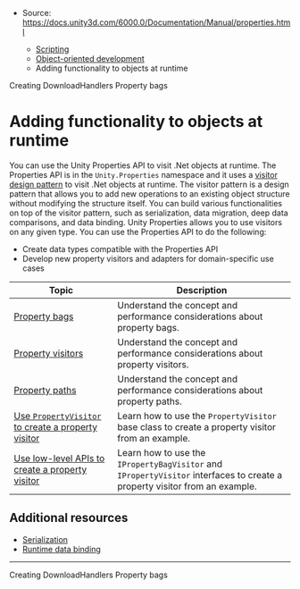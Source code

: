 * Source: https://docs.unity3d.com/6000.0/Documentation/Manual/properties.html

  * [Scripting](https://docs.unity3d.com/6000.0/Documentation/Manual/scripting.html)
  * [Object-oriented development](https://docs.unity3d.com/6000.0/Documentation/Manual/object-oriented-development.html)
  * Adding functionality to objects at runtime


[](https://docs.unity3d.com/6000.0/Documentation/Manual/web-request-creating-download-handlers.html)
Creating DownloadHandlers
[](https://docs.unity3d.com/6000.0/Documentation/Manual/property-bags.html)
Property bags
# Adding functionality to objects at runtime
You can use the Unity Properties API to visit .Net objects at runtime. The Properties API is in the `Unity.Properties` namespace and it uses a [visitor design pattern](https://en.wikipedia.org/wiki/Visitor_pattern) to visit .Net objects at runtime. The visitor pattern is a design pattern that allows you to add new operations to an existing object structure without modifying the structure itself. You can build various functionalities on top of the visitor pattern, such as serialization, data migration, deep data comparisons, and data binding.
Unity Properties allows you to use visitors on any given type. You can use the Properties API to do the following:
  * Create data types compatible with the Properties API
  * Develop new property visitors and adapters for domain-specific use cases

Topic | Description  
---|---  
[Property bags](https://docs.unity3d.com/6000.0/Documentation/Manual/property-bags.html) | Understand the concept and performance considerations about property bags.  
[Property visitors](https://docs.unity3d.com/6000.0/Documentation/Manual/property-visitors.html) | Understand the concept and performance considerations about property visitors.  
[Property paths](https://docs.unity3d.com/6000.0/Documentation/Manual/property-paths.html) | Understand the concept and performance considerations about property paths.  
[Use `PropertyVisitor` to create a property visitor](https://docs.unity3d.com/6000.0/Documentation/Manual/property-visitors-PropertyVisitor.html) | Learn how to use the `PropertyVisitor` base class to create a property visitor from an example.  
[Use low-level APIs to create a property visitor](https://docs.unity3d.com/6000.0/Documentation/Manual/property-visitors-low-level-api.html) | Learn how to use the `IPropertyBagVisitor` and `IPropertyVisitor` interfaces to create a property visitor from an example.  
## Additional resources
  * [Serialization](https://docs.unity3d.com/Packages/com.unity.serialization@latest)
  * [Runtime data binding](https://docs.unity3d.com/6000.0/Documentation/Manual/UIE-runtime-binding.html)


* * *
[](https://docs.unity3d.com/6000.0/Documentation/Manual/web-request-creating-download-handlers.html)
Creating DownloadHandlers
[](https://docs.unity3d.com/6000.0/Documentation/Manual/property-bags.html)
Property bags
